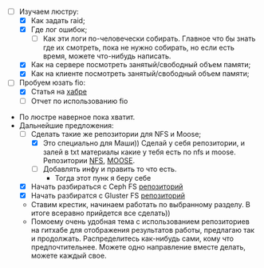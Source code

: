 - [ ] Изучаем люстру:
    - [x] Как задать raid;
    - [x] Где лог ошибок;
    	- [ ] Как эти логи по-человечески собирать. Главное что бы знать где их смотреть, пока не нужно собирать, но если есть время, можете что-нибудь написать.
    - [x] Как на сервере посмотреть занятый/свободный объем памяти;
    - [x] Как на клиенте посмотреть занятый/свободный объем памяти;
- [ ] Пробуем юзать fio:
    - [x] Статья на [хабре](http://habrahabr.ru/post/154235/)
    - [ ] Отчет по использованию fio
- По люстре наверное пока хватит.
- Дальнейшие предложения:
    - [ ] Сделать такие же репозитории для NFS и Moose;
        - [x] Это специально для Маши)) Сделай у себя репозитории, и залей в txt материалы какие у тебя есть по nfs и moose. Репозитории [NFS](https://github.com/art816/NFS.git), [MOOSE](https://github.com/art816/NFS.git). 
        - [ ] Добавлять инфу и править то что есть.
            - Тогда этот пунк я беру себе
    - [x] Начать разбираться с Ceph FS [репозиторий](https://github.com/purseal/ceph_fs_learning)
    - [x] Начать разбиратся с Gluster FS [репозиторий](https://github.com/mayorovad/glusterfs_learning)
    - Ставим крестик, начинаем работать по выбранному разделу. В итоге всеравно прийдется все сделать))
    - Помоему очень удобная тема с использованием репозиториев на гитхабе для отображения результатов работы, предлагаю так и продолжать. Распределитесь как-нибудь сами, кому что предпочтительнее. Можете одно направление вместе делать, можете каждый свое.

